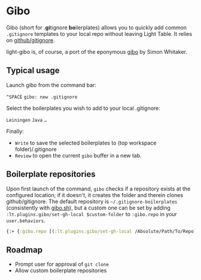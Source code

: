 # Gibo
Gibo (short for .**gi**tignore **bo**ilerplates) allows you to quickly add common `.gitignore` templates to your local repo without leaving Light Table. It relies on [github/gitignore](https://github.com/github/gitignore).

light-gibo is, of course, a port of the eponymous [gibo](https://github.com/simonwhitaker/gibo) by Simon Whitaker.

## Typical usage
Launch gibo from the command bar:

`^SPACE`
`gibo: new .gitignore`

Select the boilerplates you wish to add to your local .gitignore:

`Leiningen`
`Java`
`…`

Finally:
- `Write` to save the selected boilerplates to (top workspace folder)/.gitignore
- `Review` to open the current `gibo` buffer in a new tab.


## Boilerplate repositories
Upon first launch of the command, `gibo` checks if a repository exists at the configured location; if it doesn't, it creates the folder and therein clones github/gitignore. The default repository is `~/.gitignore-boilerplates` (consistently with [gibo.sh](https://github.com/simonwhitaker/gibo)), but a custom one can be set by adding `:lt.plugins.gibo/set-gh-local $custom-folder` to `:gibo.repo` in your `user.behaviors`.

```clojure
{:+ {:gibo.repo [(:lt.plugins.gibo/set-gh-local /Absolute/Path/To/Repo)]}}
```

## Roadmap
- Prompt user for approval of `git clone`
- Allow custom boilerplate repositories


